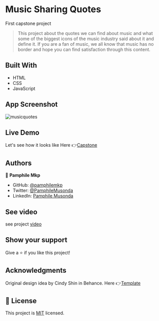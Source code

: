 
# Music Sharing Quotes

First capstone project

> This project about the quotes we can find about music and what some of the biggest icons of the music industry  said about it and  define it. If you are a fan of music, we all know that music has no border  and hope you can find satisfaction through this content.

## Built With

- HTML
- CSS
- JavaScript

## App Screenshot
![musicquotes](https://user-images.githubusercontent.com/98436409/214840242-9b050db1-08e4-495c-82d4-7b7a18080b10.png)

## Live Demo

Let's see how it looks like 
Here 👉[Capstone](https://pamphilemkp.github.io/Music-sharing-quotes/)

## Authors

👤 **Pamphile Mkp**

- GitHub: [@pamphilemkp](https://github.com/pamphilemkp)
- Twitter: [@PamphileMusonda](https://twitter.com/PamphileMusonda)
- LinkedIn: [Pamphile Musonda](https://linkedin.com/in/pamphile-musonda-2bb8a9237)

## See video
see project [video](https://www.loom.com/share/fb6b4883652b4f1e9078f128dcf77a5c)

## Show your support

Give a ⭐️ if you like this project!

## Acknowledgments

Original design idea by Cindy Shin in Behance. 
Here 👉[Template](https://www.behance.net/gallery/29845175/CC-Global-Summit-2015)

## 📝 License

This project is [MIT](./MIT.md) licensed.

